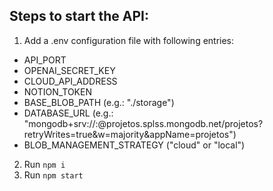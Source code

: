 ## Steps to start the API:

1. Add a .env configuration file with following entries:

-   API_PORT
-   OPENAI_SECRET_KEY
-   CLOUD_API_ADDRESS
-   NOTION_TOKEN
-   BASE_BLOB_PATH (e.g.: "./storage")
-   DATABASE_URL (e.g.: "mongodb+srv://<user>:<password>@projetos.splss.mongodb.net/projetos?retryWrites=true&w=majority&appName=projetos")
-   BLOB_MANAGEMENT_STRATEGY ("cloud" or "local")

2. Run `npm i`
3. Run `npm start`
